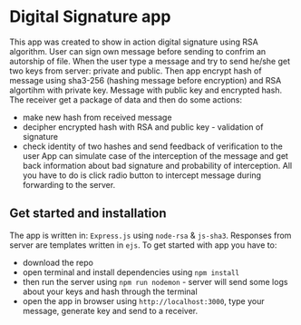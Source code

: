 # Digital Signature app

This app was created to show in action digital signature using RSA algorithm. User can sign own message before sending to confrim an autorship of file.
When the user type a message and try to send he/she get two keys from server: private and public. Then app encrypt hash of message using sha3-256 (hashing message before encryption) and RSA algortihm with private key. Message with public key and encrypted hash. The receiver get a package of data and then do some actions:
 - make new hash from received message
 - decipher encrypted hash with RSA and public key - validation of signature
 - check identity of two hashes and send feedback of verification to the user
App can simulate case of the interception of the message and get back information about bad signature and probability of interception. All you have to do is click radio button to intercept message during forwarding to the server.

## Get started and installation
The app is written in: `Express.js` using `node-rsa` & `js-sha3`. Responses from server are templates written in `ejs`.
To get started with app you have to:
 - download the repo
 - open terminal and install dependencies using `npm install`
 - then run the server using `npm run nodemon` - server will send some logs about your keys and hash through the terminal
 - open the app in browser using `http://localhost:3000`, type your message, generate key and send to a receiver.

